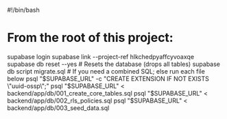 #!/bin/bash
# From the root of this project:
supabase login
supabase link --project-ref hlkchedpyaffcyvoaxqe
supabase db reset --yes        # Resets the database (drops all tables)
supabase db script migrate.sql  # If you need a combined SQL; else run each file below
psql "$SUPABASE_URL" -c "CREATE EXTENSION IF NOT EXISTS \"uuid-ossp\";"
psql "$SUPABASE_URL" < backend/app/db/001_create_core_tables.sql
psql "$SUPABASE_URL" < backend/app/db/002_rls_policies.sql
psql "$SUPABASE_URL" < backend/app/db/003_seed_data.sql

